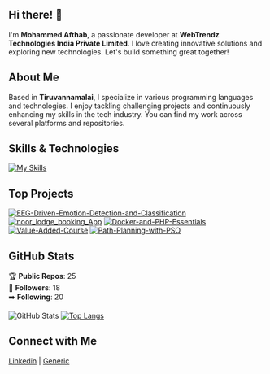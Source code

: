 ## Hi there! 👋

I'm **Mohammed Afthab**, a passionate developer at **WebTrendz Technologies India Private Limited**. I love creating innovative solutions and exploring new technologies. Let's build something great together!

## About Me

Based in **Tiruvannamalai**, I specialize in various programming languages and technologies. I enjoy tackling challenging projects and continuously enhancing my skills in the tech industry. You can find my work across several platforms and repositories.

## Skills & Technologies

[![My Skills](https://skillicons.dev/icons?i=js,ts,react,electron,nodejs,mongodb,mysql,cs,py,postman,github,bitbucket,webpack,materialui,bootstrap,androidstudio,flutter,dart,vscode,php,html,css,tensorflow,dotnet&perline=12)](https://skillicons.dev)

## Top Projects

[![EEG-Driven-Emotion-Detection-and-Classification](https://github-readme-stats.vercel.app/api/pin/?username=MohammedAfthab18&repo=EEG-Driven-Emotion-Detection-and-Classification&theme=dark)](https://github.com/MohammedAfthab18/EEG-Driven-Emotion-Detection-and-Classification)
[![noor_lodge_booking_App](https://github-readme-stats.vercel.app/api/pin/?username=MohammedAfthab18&repo=noor_lodge_booking_App&theme=dark)](https://github.com/MohammedAfthab18/noor_lodge_booking_App)
[![Docker-and-PHP-Essentials](https://github-readme-stats.vercel.app/api/pin/?username=MohammedAfthab18&repo=Docker-and-PHP-Essentials&theme=dark)](https://github.com/MohammedAfthab18/Docker-and-PHP-Essentials)
[![Value-Added-Course](https://github-readme-stats.vercel.app/api/pin/?username=MohammedAfthab18&repo=Value-Added-Course&theme=dark)](https://github.com/MohammedAfthab18/Value-Added-Course)
[![Path-Planning-with-PSO](https://github-readme-stats.vercel.app/api/pin/?username=MohammedAfthab18&repo=Path-Planning-with-PSO&theme=dark)](https://github.com/MohammedAfthab18/Path-Planning-with-PSO)

## GitHub Stats
🏆 **Public Repos**: 25  
👥 **Followers**: 18  
➡️ **Following**: 20  

![GitHub Stats](https://github-readme-stats.vercel.app/api?username=MohammedAfthab18&show_icons=true&theme=radical)
[![Top Langs](https://github-readme-stats.vercel.app/api/top-langs/?username=MohammedAfthab18&layout=compact&theme=dark)](https://github.com/anuraghazra/github-readme-stats)

## Connect with Me

<a href="https://www.linkedin.com/in/mohammed-afthab-4a8a72220/" target="_blank" rel="noopener noreferrer"><Icon /> Linkedin</a> | <a href="https://bitbucket.org/dev-work-web-stack/workspace/repositories/" target="_blank" rel="noopener noreferrer"><Icon /> Generic</a>
